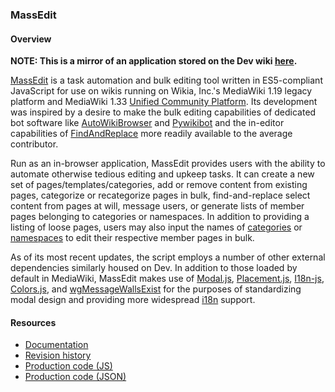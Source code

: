 ### MassEdit ###

#### Overview ####

__NOTE: This is a mirror of an application stored on the Dev wiki [here](https://dev.wikia.com/wiki/MassEdit).__

[MassEdit](https://dev.wikia.com/wiki/MassEdit) is a task automation and bulk editing tool written in ES5-compliant JavaScript for use on wikis running on Wikia, Inc.'s MediaWiki 1.19 legacy platform and MediaWiki 1.33 [Unified Community Platform](https://community.fandom.com/wiki/Help:Unified_Community_Platform). Its development was inspired by a desire to make the bulk editing capabilities of dedicated bot software like [AutoWikiBrowser](https://github.com/reedy/AutoWikiBrowser) and [Pywikibot](https://github.com/wikimedia/pywikibot) and the in-editor capabilities of [FindAndReplace](https://dev.wikia.com/wiki/FindAndReplace) more readily available to the average contributor.

Run as an in-browser application, MassEdit provides users with the ability to automate otherwise tedious editing and upkeep tasks. It can create a new set of pages/templates/categories, add or remove content from existing pages, categorize or recategorize pages in bulk, find-and-replace select content from pages at will, message users, or generate lists of member pages belonging to categories or namespaces. In addition to providing a listing of loose pages, users may also input the names of [categories](https://www.mediawiki.org/wiki/Help:Categories) or [namespaces](https://www.mediawiki.org/wiki/Help:Namespaces) to edit their respective member pages in bulk.

As of its most recent updates, the script employs a number of other external dependencies similarly housed on Dev. In addition to those loaded by default in MediaWiki, MassEdit makes use of [Modal.js](https://dev.wikia.com/wiki/Modal), [Placement.js](https://dev.wikia.com/wiki/Placement), [I18n-js](https://dev.wikia.com/wiki/I18n-js), [Colors.js](https://dev.wikia.com/wiki/Colors), and [wgMessageWallsExist](https://dev.wikia.com/wiki/WgMessageWallsExist) for the purposes of standardizing modal design and providing more widespread [i18n](https://en.wikipedia.org/wiki/Internationalization_and_localization) support.

#### Resources ####

* [Documentation](https://dev.wikia.com/wiki/MassEdit)
* [Revision history](https://dev.wikia.com/wiki/MediaWiki:MassEdit/code.js?action=history)
* [Production code (JS)](https://dev.wikia.com/wiki/MediaWiki:MassEdit/code.js)
* [Production code (JSON)](https://dev.wikia.com/wiki/MediaWiki:Custom-MassEdit/i18n.json)
